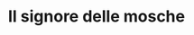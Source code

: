 ---
layout: post
title: Il signore delle mosche
director: Harry Hook
year: 1990
cover: https://images.mubicdn.net/images/film/40415/cache-30596-1445889632/image-w1280.jpg
---